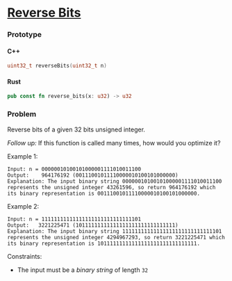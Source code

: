 # [Reverse Bits](https://leetcode.com/problems/reverse-bits/)

### Prototype

#### C++

```cpp
uint32_t reverseBits(uint32_t n)
```

#### Rust

```rs
pub const fn reverse_bits(x: u32) -> u32
```

### Problem

Reverse bits of a given 32 bits unsigned integer.

*Follow up:* If this function is called many times, how would you optimize it?

Example 1:
```
Input: n = 00000010100101000001111010011100
Output:    964176192 (00111001011110000010100101000000)
Explanation: The input binary string 00000010100101000001111010011100 represents the unsigned integer 43261596, so return 964176192 which its binary representation is 00111001011110000010100101000000.
```

Example 2:
```
Input: n = 11111111111111111111111111111101
Output:   3221225471 (10111111111111111111111111111111)
Explanation: The input binary string 11111111111111111111111111111101 represents the unsigned integer 4294967293, so return 3221225471 which its binary representation is 10111111111111111111111111111111.
```

Constraints:
* The input must be a *binary string* of length ```32```